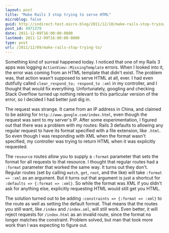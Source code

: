 ```yaml
---
layout: post
title: "Make Rails 3 stop trying to serve HTML"
microblog: false
guid: http://indirect-test.micro.blog/2011/12/10/make-rails-stop-trying-to/
post_id: 4971379
date: 2011-12-09T16:00:00-0800
lastmod: 2011-12-09T16:00:00-0800
type: post
url: /2011/12/09/make-rails-stop-trying-to/
---
```

Something kind of surreal happened today. I noticed that one of my Rails 3 apps was logging `ActionView::MissingTemplate` errors. When I looked into it, the error was coming from an HTML template that didn't exist. The problem was, that action wasn't supposed to serve HTML at all, ever. I had even dutifully called `clear_respond_to; respond_to :xml` in my controller, and I thought that would fix everything. Unfortunately, googling and checking Stack Overflow turned up nothing relevant to this particular version of the error, so I decided I had better just dig in.

The request was strange. It came from an IP address in China, and claimed to be asking for `http://www.google.com/index.html`, even though the request was sent to my server's IP. After some experimentation, I figured out that there was a problem with my routes: Rails 3 defaults to allowing any regular request to have its format specified with a file extension, like `.html`. So even though I was responding with XML when the format wasn't specified, my controller was trying to return HTML when it was explicitly requested.

The `resource` routes allow you to supply a `:format` parameter that sets the format for all requests to that resource. I thought that regular routes had a `:format` parameter that worked the same way. It turns out they don't. Regular routes (set by calling `match`, `get`, `root`, and the like) will take `:format => :xml` as an argument. But it turns out that argument is just a shortcut for `:defaults => {:format => :xml}`. So while the format was XML if you didn't ask for anything else, explicitly requesting HTML would still get you HTML.

The solution turned out to be adding `:constraints => {:format => :xml}` to the route as well as setting the default format. That means that the routes you still want, like `/index` and `/index.xml`, will still work. Even better, it will reject requests for `/index.html` as an invalid route, since the format no longer matches the constraint. Problem solved, but man that took more work than I was expecting to figure out.

